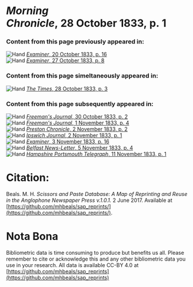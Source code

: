 # *Morning Chronicle*, 28 October 1833, p. 1  
  
### Content from this page previously appeared in:  
![Hand](http://scissorsandpaste.net/wp-content/uploads/2017/06/smallhandpointer.png) [*Examiner*, 20 October 1833, p. 16](https://mhbeals.github.io/sap_html/Examiner/Examiner-20-October-1833-p-16)  
![Hand](http://scissorsandpaste.net/wp-content/uploads/2017/06/smallhandpointer.png) [*Examiner*, 27 October 1833, p. 8](https://mhbeals.github.io/sap_html/Examiner/Examiner-27-October-1833-p-8)  
  
### Content from this page simeltaneously appeared in:  
![Hand](http://scissorsandpaste.net/wp-content/uploads/2017/06/smallhandpointer.png) [*The Times*, 28 October 1833, p. 3](https://mhbeals.github.io/sap_html/The-Times/The-Times-28-October-1833-p-3)  
  
### Content from this page subsequently appeared in:  
![Hand](http://scissorsandpaste.net/wp-content/uploads/2017/06/smallhandpointer.png) [*Freeman's Journal*, 30 October 1833, p. 2](https://mhbeals.github.io/sap_html/Freeman's-Journal/Freeman's-Journal-30-October-1833-p-2)  
![Hand](http://scissorsandpaste.net/wp-content/uploads/2017/06/smallhandpointer.png) [*Freeman's Journal*, 1 November 1833, p. 4](https://mhbeals.github.io/sap_html/Freeman's-Journal/Freeman's-Journal-1-November-1833-p-4)  
![Hand](http://scissorsandpaste.net/wp-content/uploads/2017/06/smallhandpointer.png) [*Preston Chronicle*, 2 November 1833, p. 2](https://mhbeals.github.io/sap_html/Preston-Chronicle/Preston-Chronicle-2-November-1833-p-2)  
![Hand](http://scissorsandpaste.net/wp-content/uploads/2017/06/smallhandpointer.png) [*Ipswich Journal*, 2 November 1833, p. 1](https://mhbeals.github.io/sap_html/Ipswich-Journal/Ipswich-Journal-2-November-1833-p-1)  
![Hand](http://scissorsandpaste.net/wp-content/uploads/2017/06/smallhandpointer.png) [*Examiner*, 3 November 1833, p. 16](https://mhbeals.github.io/sap_html/Examiner/Examiner-3-November-1833-p-16)  
![Hand](http://scissorsandpaste.net/wp-content/uploads/2017/06/smallhandpointer.png) [*Belfast News-Letter*, 5 November 1833, p. 4](https://mhbeals.github.io/sap_html/Belfast-News-Letter/Belfast-News-Letter-5-November-1833-p-4)  
![Hand](http://scissorsandpaste.net/wp-content/uploads/2017/06/smallhandpointer.png) [*Hampshire Portsmouth Telegraph*, 11 November 1833, p. 1](https://mhbeals.github.io/sap_html/Hampshire-Portsmouth-Telegraph/Hampshire-Portsmouth-Telegraph-11-November-1833-p-1)  


# Citation: 

Beals. M. H. *Scissors and Paste Database: A Map of Reprinting and Reuse in the Anglophone Newspaper Press v.1.0.1.* 2 June 2017. Available at [https://github.com/mhbeals/sap_reprints/](https://github.com/mhbeals/sap_reprints/). 

# Nota Bona

Bibliometric data is time consuming to produce but benefits us all. Please remember to cite or acknowledge this and any other bibliometric data you use in your research. All data is available CC-BY 4.0 at [https://github.com/mhbeals/sap_reprints](https://github.com/mhbeals/sap_reprints)